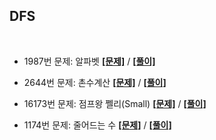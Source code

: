 ## DFS  


<br>

* 1987번 문제: 알파벳 **[[문제]](https://www.acmicpc.net/problem/1987)** / **[[풀이]](1987.py)**  
* 2644번 문제: 촌수계산 **[[문제]](https://www.acmicpc.net/problem/2644)** / **[[풀이]](2644.py)**  
* 16173번 문제: 점프왕 쩰리(Small)  **[[문제]](https://www.acmicpc.net/problem/16173)** / **[[풀이]](16173.py)**  

* 1174번 문제: 줄어드는 수  **[[문제]](https://www.acmicpc.net/problem/1174)** / **[[풀이]](1174.py)**  
